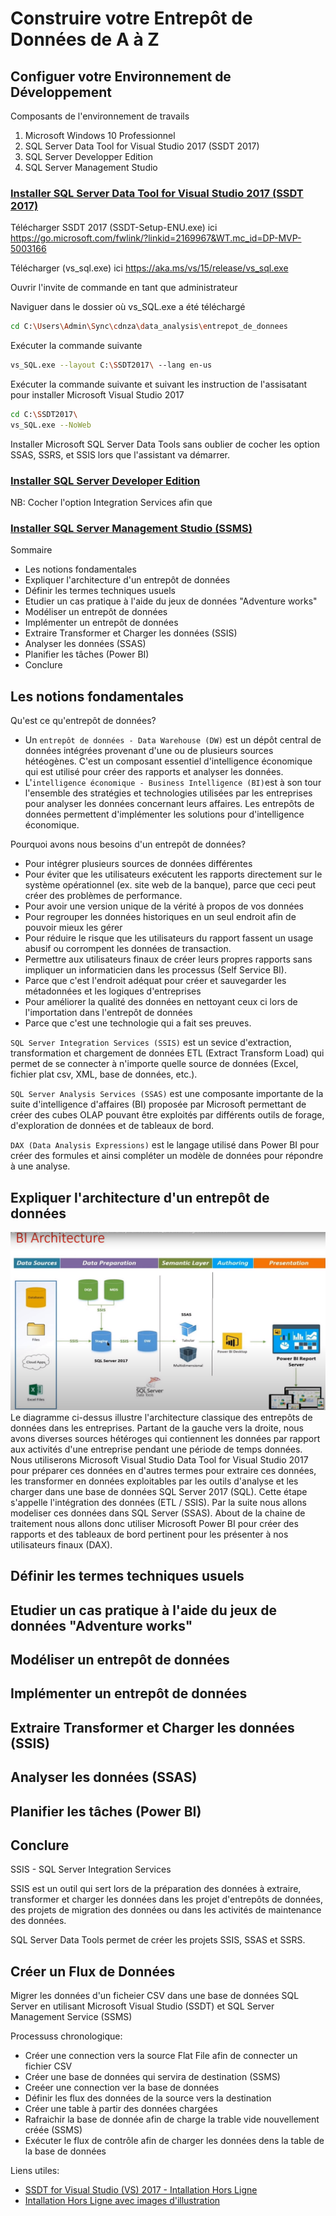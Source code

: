 # Construire votre Entrepôt de Données de A à Z

## Configuer votre Environnement de Développement

Composants de l'environnement de travails
1. Microsoft Windows 10 Professionnel
2. SQL Server Data Tool for Visual Studio 2017 (SSDT 2017)
3. SQL Server Developper Edition
4. SQL Server Management Studio

### [Installer SQL Server Data Tool for Visual Studio 2017 (SSDT 2017)](https://en.dirceuresende.com/blog/como-corrigir-erro-na-instalacao-do-sql-server-data-tools-ssdt-2017-setup-failed-incorrect-function-0x80070001/)

Télécharger SSDT 2017 (SSDT-Setup-ENU.exe) ici https://go.microsoft.com/fwlink/?linkid=2169967&WT.mc_id=DP-MVP-5003166

Télécharger (vs_sql.exe) ici https://aka.ms/vs/15/release/vs_sql.exe

Ouvrir l'invite de commande en tant que administrateur

Naviguer dans le dossier où vs_SQL.exe a été téléchargé
~~~sh
cd C:\Users\Admin\Sync\cdnza\data_analysis\entrepot_de_donnees
~~~

Exécuter la commande suivante
~~~sh
vs_SQL.exe --layout C:\SSDT2017\ --lang en-us
~~~

Exécuter la commande suivante et suivant les instruction de l'assisatant pour installer Microsoft Visual Studio 2017
~~~sh
cd C:\SSDT2017\
vs_SQL.exe --NoWeb
~~~

Installer Microsoft SQL Server Data Tools sans oublier de cocher les option SSAS, SSRS, et SSIS lors que l'assistant va démarrer.

### [Installer SQL Server Developer Edition](https://www.microsoft.com/en-us/sql-server/sql-server-downloads)
NB: Cocher l'option Integration Services afin que 

### [Installer SQL Server Management Studio (SSMS)](https://learn.microsoft.com/en-us/sql/ssms/download-sql-server-management-studio-ssms?view=sql-server-ver16)

Sommaire
- Les notions fondamentales
- Expliquer l'architecture d'un entrepôt de données
- Définir les termes techniques usuels
- Etudier un cas pratique à l'aide du jeux de données "Adventure works"
- Modéliser un entrepôt de données
- Implémenter un entrepôt de données
- Extraire Transformer et Charger les données (SSIS)
- Analyser les données (SSAS)
- Planifier les tâches (Power BI)
- Conclure

## Les notions fondamentales

Qu'est ce qu'entrepôt de données?
- Un `entrepôt de données - Data Warehouse (DW)` est un dépôt central de données intégrées provenant d'une ou de plusieurs sources hétéogènes. C'est un composant essentiel d'intelligence économique qui est utilisé pour créer des rapports et analyser les données.
- L'`intelligence économique - Business Intelligence (BI)`est à son tour l'ensemble des stratégies et technologies utilisées par les entreprises pour analyser les données concernant leurs affaires. Les entrepôts de données permettent d'implémenter les solutions pour d'intelligence économique.

Pourquoi avons nous besoins d'un entrepôt de données?
- Pour intégrer plusieurs sources de données différentes
- Pour éviter que les utilisateurs exécutent les rapports directement sur le système opérationnel (ex. site web de la banque), parce que ceci peut créer des problèmes de performance.
- Pour avoir une version unique de la vérité à propos de vos données
- Pour regrouper les données historiques en un seul endroit afin de pouvoir mieux les gérer
- Pour réduire le risque que les utilisateurs du rapport fassent un usage abusif ou corrompent les données de transaction.
- Permettre aux utilisateurs finaux de créer leurs propres rapports sans impliquer un informaticien dans les processus (Self Service BI).
- Parce que c'est l'endroit adéquat pour créer et sauvegarder les métadonnées et les logiques d'entreprises
- Pour améliorer la qualité des données en nettoyant ceux ci lors de l'importation dans l'entrepôt de données
- Parce que c'est une technologie qui a fait ses preuves.

`SQL Server Integration Services (SSIS)` est un sevice d'extraction, transformation et chargement de données ETL (Extract Transform Load) qui permet de se connecter à n'importe quelle source de données (Excel, fichier plat csv, XML, base de données, etc.). 

`SQL Server Analysis Services (SSAS)` est une composante importante de la suite d'intelligence d'affaires (BI) proposée par Microsoft permettant de créer des cubes OLAP pouvant être exploités par différents outils de forage, d'exploration de données et de tableaux de bord.

`DAX (Data Analysis Expressions)` est le langage utilisé dans Power BI pour créer des formules et ainsi compléter un modèle de données pour répondre à une analyse.

## Expliquer l'architecture d'un entrepôt de données
![L'architecture d'un entrepôt de données](images/bi_architecture_analytics_with_naqs.png)
Le diagramme ci-dessus illustre l'architecture classique des entrepôts de données dans les entreprises. Partant de la gauche vers la droite, nous avons diverses sources hétéroges qui contiennent les données par rapport aux activités d'une entreprise pendant une période de temps données. Nous utiliserons Microsoft Visual Studio Data Tool for Visual Studio 2017 pour préparer ces données en d'autres termes pour extraire ces données, les transformer en données exploitables par les outils d'analyse et les charger dans une base de données SQL Server 2017 (SQL). Cette étape s'appelle l'intégration des données (ETL / SSIS). Par la suite nous allons modeliser ces données dans SQL Server (SSAS). About de la chaine de traitement nous allons donc utiliser Microsoft Power BI pour créer des rapports et des tableaux de bord pertinent pour les présenter à nos utilisateurs finaux (DAX).

## Définir les termes techniques usuels
## Etudier un cas pratique à l'aide du jeux de données "Adventure works"
## Modéliser un entrepôt de données
## Implémenter un entrepôt de données
## Extraire Transformer et Charger les données (SSIS)
## Analyser les données (SSAS)
## Planifier les tâches (Power BI)
## Conclure

SSIS - SQL Server Integration Services

SSIS est un outil qui sert lors de la préparation des données à extraire, transformer et charger les données dans les projet d'entrepôts de données, des projets de migration des données ou dans les activités de maintenance des données.


SQL Server Data Tools permet de créer les projets SSIS, SSAS et SSRS.

## Créer un Flux de Données
Migrer les données d'un ficheier CSV dans une base de données SQL Server en utilisant Microsoft Visual Studio (SSDT) et SQL Server Management Service (SSMS)

Processuss chronologique:
- Créer une connection vers la source Flat File afin de connecter un fichier CSV
- Créer une base de données qui servira de destination (SSMS)
- Creéer une connection ver la base de données
- Définir les flux des données de la source vers la destination
- Créer une table à partir des données chargées
- Rafraichir la base de donnée afin de charge la trable vide nouvellement créée (SSMS)
- Exécuter le flux de contrôle afin de charger les données dens la table de la base de données

Liens utiles:
- [SSDT for Visual Studio (VS) 2017 - Intallation Hors Ligne](https://learn.microsoft.com/en-us/sql/ssdt/previous-releases-of-sql-server-data-tools-ssdt-and-ssdt-bi?view=sql-server-ver16#ssdt-for-visual-studio-vs-2017)
- [Intallation Hors Ligne avec images d'illustration](https://en.dirceuresende.com/blog/como-corrigir-erro-na-instalacao-do-sql-server-data-tools-ssdt-2017-setup-failed-incorrect-function-0x80070001/)

